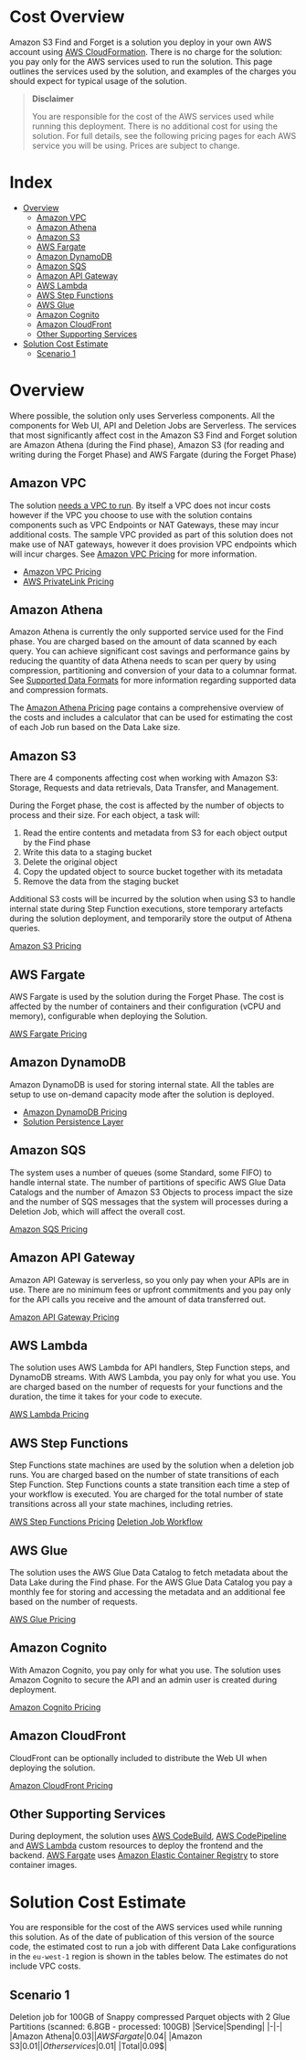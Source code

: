 Cost Overview
=============

Amazon S3 Find and Forget is a solution you deploy in your own AWS account using [AWS CloudFormation]. There is no charge for the solution: you pay only for
the AWS services used to run the solution. This page outlines the services used by the solution, and examples of the charges you should expect for typical
usage of the solution.

> **Disclaimer**
>
> You are responsible for the cost of the AWS services used while running this deployment. There is no additional cost for using the solution. For full details, see the following pricing pages for each AWS service you will be using. Prices are subject to change.

# Index

* [Overview](#overview)
  * [Amazon VPC](#amazon-vpc)
  * [Amazon Athena](#amazon-athena)
  * [Amazon S3](#amazon-s3)
  * [AWS Fargate](#aws-fargate)
  * [Amazon DynamoDB](#amazon-dynamodb)
  * [Amazon SQS](#amazon-sqs)
  * [Amazon API Gateway](#amazon-api-gateway)
  * [AWS Lambda](#aws-lambda)
  * [AWS Step Functions](#aws-step-functions)
  * [AWS Glue](#aws-glue)
  * [Amazon Cognito](#amazon-cognito)
  * [Amazon CloudFront](#amazon-cloudfront)
  * [Other Supporting Services](#other-supporting-services)
* [Solution Cost Estimate](#solution-cost-estimate)
  * [Scenario 1](#scenario-1)

# Overview

Where possible, the solution only uses Serverless components. All the components for Web UI, API and Deletion Jobs are Serverless.
The services that most significantly affect cost in the Amazon S3 Find and Forget solution are Amazon Athena (during the Find phase), Amazon S3 (for reading and writing during the Forget Phase) and AWS Fargate (during the Forget Phase)

## Amazon VPC

The solution [needs a VPC to run][VPC Configuration].  By itself a VPC does not incur costs however if the VPC you choose to use with the solution contains components such as VPC Endpoints or NAT Gateways, these may incur additional costs. The sample VPC provided as part of this solution does not make use of NAT gateways, however it does provision VPC endpoints which will incur charges. See [Amazon VPC Pricing] for more information.

* [Amazon VPC Pricing]
* [AWS PrivateLink Pricing]

## Amazon Athena

Amazon Athena is currently the only supported service used for the Find phase. You are charged based on the amount of data scanned by each query. You can achieve significant cost savings and performance gains by reducing the quantity of data Athena needs to scan per query by using compression, partitioning and conversion of your data to a columnar format. See [Supported Data Formats](LIMITS.md#supported-data-formats) for more information regarding supported data and compression formats.

The [Amazon Athena Pricing] page contains a comprehensive overview of the costs and includes a calculator that can be used for estimating the cost of each Job run based on the Data Lake size.

## Amazon S3

There are 4 components affecting cost when working with Amazon S3: Storage, Requests and data retrievals, Data Transfer, and Management.

During the Forget phase, the cost is affected by the number of objects to process and their size. For each object, a task will:

1. Read the entire contents and metadata from S3 for each object output by the Find phase
2. Write this data to a staging bucket
3. Delete the original object
4. Copy the updated object to source bucket together with its metadata
5. Remove the data from the staging bucket

Additional S3 costs will be incurred by the solution when using S3 to handle internal state during Step Function executions, store temporary artefacts during the solution deployment, and temporarily store the output of Athena queries.

[Amazon S3 Pricing]

## AWS Fargate

AWS Fargate is used by the solution during the Forget Phase. The cost is affected by the number of containers and their configuration (vCPU and memory), configurable when deploying the Solution.

[AWS Fargate Pricing]

## Amazon DynamoDB

Amazon DynamoDB is used for storing internal state. All the tables are setup to use on-demand capacity mode after the solution is deployed.

* [Amazon DynamoDB Pricing]
* [Solution Persistence Layer]

## Amazon SQS

The system uses a number of queues (some Standard, some FIFO) to handle internal state. The number of partitions of specific AWS Glue Data Catalogs and the number of Amazon S3 Objects to process impact the size and the number of SQS messages that the system will processes during a Deletion Job, which will affect the overall cost.

[Amazon SQS Pricing]

## Amazon API Gateway

Amazon API Gateway is serverless, so you only pay when your APIs are in use. There are no minimum fees or upfront commitments and you pay only for the API calls you receive and the amount of data transferred out.

[Amazon API Gateway Pricing]

## AWS Lambda

The solution uses AWS Lambda for API handlers, Step Function steps, and DynamoDB streams. With AWS Lambda, you pay only for what you use. You are charged based on the number of requests for your functions and the duration, the time it takes for your code to execute.

[AWS Lambda Pricing]

## AWS Step Functions

Step Functions state machines are used by the solution when a deletion job runs. You are charged based on the number of state transitions of each Step Function. Step Functions counts a state transition each time a step of your workflow is executed. You are charged for the total number of state transitions across all your state machines, including retries.

[AWS Step Functions Pricing]
[Deletion Job Workflow]

## AWS Glue

The solution uses the AWS Glue Data Catalog to fetch metadata about the Data Lake during the Find phase. For the AWS Glue Data Catalog you pay a monthly fee for storing and accessing the metadata and an additional fee based on the number of requests.

[AWS Glue Pricing]

## Amazon Cognito

With Amazon Cognito, you pay only for what you use. The solution uses Amazon Cognito to secure the API and an admin user is created during deployment.

[Amazon Cognito Pricing]

## Amazon CloudFront

CloudFront can be optionally included to distribute the Web UI when deploying the solution.

[Amazon CloudFront Pricing]

## Other Supporting Services

During deployment, the solution uses [AWS CodeBuild], [AWS CodePipeline] and [AWS Lambda] custom resources to deploy the frontend and the backend.
[AWS Fargate] uses [Amazon Elastic Container Registry] to store container images.

# Solution Cost Estimate

You are responsible for the cost of the AWS services used while running this solution. As of the date of publication of this version of the source code, the estimated cost to run a job with different Data Lake configurations in the `eu-west-1` region is shown in the tables below. The estimates do not include VPC costs.

## Scenario 1

Deletion job for 100GB of Snappy compressed Parquet objects with 2 Glue Partitions (scanned: 6.8GB - processed: 100GB)
|Service|Spending|
|-|-|
|Amazon Athena|0.03$|
|AWS Fargate|0.04$|
|Amazon S3|0.01$|
|Other services|0.01$|
|Total|0.09$|

[VPC Configuration]: USER_GUIDE.md#pre-requisite-Configuring-a-vpc-for-the-solution
[some VPC endpoints]: [https://github.com/awslabs/amazon-s3-find-and-forget/blob/master/templates/vpc.yaml]
[Amazon API Gateway Pricing]: https://aws.amazon.com/api-gateway/pricing/
[Amazon Athena Pricing]: https://aws.amazon.com/athena/pricing/
[Amazon CloudFront Pricing]: https://aws.amazon.com/cloudfront/pricing/
[Amazon Cognito Pricing]: https://aws.amazon.com/cognito/pricing/
[Amazon DynamoDB Pricing]: https://aws.amazon.com/dynamodb/pricing/
[Amazon Elastic Container Registry]: https://aws.amazon.com/ecr/pricing/
[Amazon S3 Pricing]: https://aws.amazon.com/s3/pricing/
[Amazon SQS Pricing]: https://aws.amazon.com/sqs/pricing/
[Amazon VPC Pricing]: https://aws.amazon.com/vpc/pricing/
[AWS CloudFormation]: https://aws.amazon.com/cloudformation/
[AWS CodeBuild]: https://aws.amazon.com/codebuild/pricing/
[AWS CodePipeline]: https://aws.amazon.com/codepipeline/pricing/
[AWS Fargate]: https://aws.amazon.com/fargate/pricing/
[AWS Fargate Pricing]: https://aws.amazon.com/fargate/pricing/
[AWS Glue Pricing]: https://aws.amazon.com/glue/pricing/
[AWS Lambda Pricing]: https://aws.amazon.com/lambda/pricing/
[AWS Lambda]: https://aws.amazon.com/lambda/pricing/
[AWS PrivateLink Pricing]: https://aws.amazon.com/privatelink/pricing/
[AWS Step Functions Pricing]: https://aws.amazon.com/step-functions/pricing/
[Deletion Job Workflow]: ARCHITECTURE.md#deletion-job-workflow
[Solution Persistence Layer]: ARCHITECTURE.md#persistence-layer
